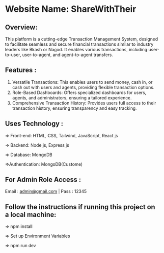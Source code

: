 # Website Name: ShareWithTheir

## Overview:
This platform is a cutting-edge Transaction Management System, designed to facilitate seamless and secure financial transactions similar to industry leaders like Bkash or Nagod. It enables various transactions, including user-to-user, user-to-agent, and agent-to-agent transfers.

## Features : 
1. Versatile Transactions: This enables users to send money, cash in, or cash out with users and agents, providing flexible transaction options.
2. Role-Based Dashboards: Offers specialized dashboards for users, agents, and administrators, ensuring a tailored experience.
3. Comprehensive Transaction History: Provides users full access to their transaction history, ensuring transparency and easy tracking.
   
## Uses Technology :
=> Front-end: HTML, CSS, Tailwind, JavaScript, React js

=> Backend: Node js, Express js

=> Database: MongoDB

=>Authentication: MongoDB(Custome)

## For Admin Role Access :
Email : admin@gmail.com | Pass : 12345

## Follow the instructions if running this project on a local machine:
=> npm install

=> Set up Environment Variables

=> npm run dev
